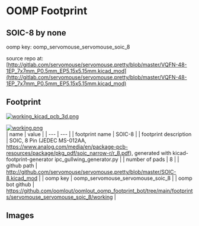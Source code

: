 # OOMP Footprint  
## SOIC-8  by none  
  
oomp key: oomp_servomouse_servomouse_soic_8  
  
source repo at: [http://gitlab.com/servomouse/servomouse.pretty/blob/master/VQFN-48-1EP_7x7mm_P0.5mm_EP5.15x5.15mm.kicad_mod](http://gitlab.com/servomouse/servomouse.pretty/blob/master/VQFN-48-1EP_7x7mm_P0.5mm_EP5.15x5.15mm.kicad_mod)  
## Footprint  
  
[![working_kicad_pcb_3d.png](working_kicad_pcb_3d_600.png)](working_kicad_pcb_3d.png)  
  
[![working.png](working_600.png)](working.png)  
| name | value | 
| --- | --- | 
| footprint name | SOIC-8 | 
| footprint description | SOIC, 8 Pin (JEDEC MS-012AA, https://www.analog.com/media/en/package-pcb-resources/package/pkg_pdf/soic_narrow-r/r_8.pdf), generated with kicad-footprint-generator ipc_gullwing_generator.py | 
| number of pads | 8 | 
| github path | http://github.com/servomouse/servomouse.pretty/blob/master/SOIC-8.kicad_mod | 
| oomp key | oomp_servomouse_servomouse_soic_8 | 
| oomp bot github | https://github.com/oomlout/oomlout_oomp_footprint_bot/tree/main/footprints/servomouse_servomouse_soic_8/working | 
## Images  
